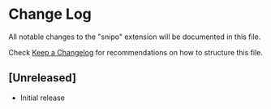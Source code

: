 # Change Log

All notable changes to the "snipo" extension will be documented in this file.

Check [Keep a Changelog](http://keepachangelog.com/) for recommendations on how to structure this file.

## [Unreleased]

- Initial release